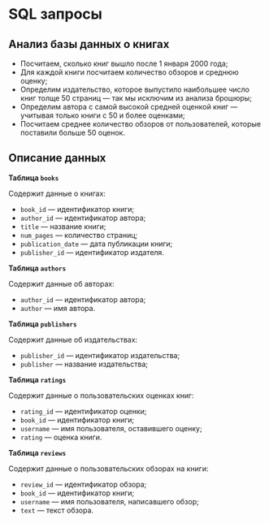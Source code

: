 
# SQL запросы


## Анализ базы данных о книгах

- Посчитаем, сколько книг вышло после 1 января 2000 года;
- Для каждой книги посчитаем количество обзоров и среднюю оценку;
- Определим издательство, которое выпустило наибольшее число книг толще 50 страниц — так мы исключим из анализа брошюры;
- Определим автора с самой высокой средней оценкой книг — учитывая только книги с 50 и более оценками;
- Посчитаем среднее количество обзоров от пользователей, которые поставили больше 50 оценок.

## Описание данных

**Таблица `books`**

Содержит данные о книгах:

- `book_id` — идентификатор книги;
- `author_id` — идентификатор автора;
- `title` — название книги;
- `num_pages` — количество страниц;
- `publication_date` — дата публикации книги;
- `publisher_id` — идентификатор издателя.

**Таблица `authors`**

Содержит данные об авторах:

- `author_id` — идентификатор автора;
- `author` — имя автора.

**Таблица `publishers`**

Содержит данные об издательствах:

- `publisher_id` — идентификатор издательства;
- `publisher` — название издательства;

**Таблица `ratings`**

Содержит данные о пользовательских оценках книг:

- `rating_id` — идентификатор оценки;
- `book_id` — идентификатор книги;
- `username` — имя пользователя, оставившего оценку;
- `rating` — оценка книги.

**Таблица `reviews`**

Содержит данные о пользовательских обзорах на книги:

- `review_id` — идентификатор обзора;
- `book_id` — идентификатор книги;
- `username` — имя пользователя, написавшего обзор;
- `text` — текст обзора.
